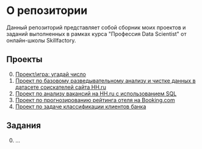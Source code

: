 # О репозитории
Данный репозиторий представляет собой сборник моих проектов и заданий выполненных в рамках курса "Профессия Data Scientist" от онлайн-школы Skillfactory.

## Проекты
0. [Проект/игра: угадай число](https://github.com/thetitorenko/sf_data_science/tree/main/projects/project_0)
1. [Проект по базовому разведывательному анализу и чистке данных в датасете соискателей сайта HH.ru](https://github.com/thetitorenko/sf_data_science/tree/main/projects/project_1)
2. [Проект по анализу вакансий на HH.ru с использованием SQL](https://github.com/thetitorenko/sf_data_science/tree/main/projects/project_2)
3. [Проект по прогнозированию рейтинга отеля на Booking.com](https://github.com/thetitorenko/sf_data_science/tree/main/projects/project_3)
4. [Проект по задаче классификации клиентов банка](https://github.com/thetitorenko/sf_data_science/tree/main/projects/project_4)

## Задания
0. ...